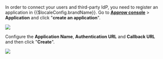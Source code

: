 <IntegrationDetailCard :title="`Create the Application in Approw`">

<!--!!!include(common/create-an-app-en.md)!!!-->

In order to connect your users and third-party IdP, you need to register an application in {{$localeConfig.brandName}}. Go to [**Approw console**](https://console.authing.cn) > **Application** and click "**create an application**".

![](~@imagesZhCn/integration/ali-cloud/1-4.jpg)

Configure the **Application Name**, **Authentication URL** and **Callback URL** and then click "**Create**".

![](~@imagesZhCn/integration/ali-cloud/1-5.jpg)

</IntegrationDetailCard>
